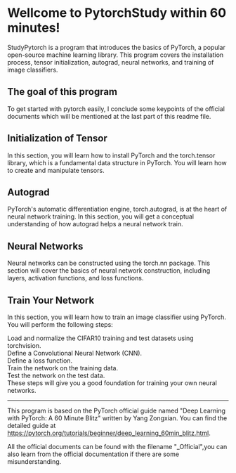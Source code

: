 # Wellcome to PytorchStudy within 60 minutes!
StudyPytorch is a program that introduces the basics of PyTorch, a popular open-source machine learning library. This program covers the installation process, tensor initialization, autograd, neural networks, and training of image classifiers.


## The goal of this program

To get started with pytorch easily, I conclude some keypoints of the official documents which will be mentioned at the last part of this readme file.

## Initialization of Tensor

In this section, you will learn how to install PyTorch and the torch.tensor library, which is a fundamental data structure in PyTorch. You will learn how to create and manipulate tensors.

## Autograd

PyTorch's automatic differentiation engine, torch.autograd, is at the heart of neural network training. In this section, you will get a conceptual understanding of how autograd helps a neural network train.

## Neural Networks

Neural networks can be constructed using the torch.nn package. This section will cover the basics of neural network construction, including layers, activation functions, and loss functions.

## Train Your Network

In this section, you will learn how to train an image classifier using PyTorch. You will perform the following steps:

Load and normalize the CIFAR10 training and test datasets using torchvision.  
Define a Convolutional Neural Network (CNN).  
Define a loss function.  
Train the network on the training data.  
Test the network on the test data.  
These steps will give you a good foundation for training your own neural networks.  

---


This program is based on the PyTorch official guide named "Deep Learning with PyTorch: A 60 Minute Blitz" written by Yang Zongxian. You can find the detailed guide at https://pytorch.org/tutorials/beginner/deep_learning_60min_blitz.html.

All the official documents can be found with the filename "_Official",you can also learn from the official documentation if there are some misunderstanding.